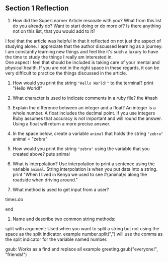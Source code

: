 ## Section 1 Reflection

1. How did the SuperLearner Article resonate with you? What from this list do you already do? Want to start doing or do more of? Is there anything not on this list, that you would add to it?

I feel that the article was helpful in that it reflected on not just the aspect of studying alone. I appreciate that the author discussed learning as a journey. I am constantly learning new things and feel like it's such a luxury to have the time to study the things I really am interested in.  
One aspect I feel that should be included is taking care of your mental and physical health. If you are not in the right space in these regards, it can be very difficult to practice the things discussed in the article.

1. How would you print the string `"Hello World!"` to the terminal?
print "Hello World!"

1. What character is used to indicate comments in a ruby file?
the #hash

1. Explain the difference between an integer and a float?
An integer is a whole number. A float includes the decimal point. If you use integers Ruby assumes that accuracy is not important and will round the answer. Using a float will return a more precise answer.

1. In the space below, create a variable `animal` that holds the string `"zebra"`
animal = "zebra"

1. How would you print the string `"zebra"` using the variable that you created above?
puts animal

1. What is interpolation? Use interpolation to print a sentence using the variable `animal`.
String interpolation is when you put data into a string.
print "When I lived in Kenya we used to see #{animal}s along the roadside when driving around."

1. What method is used to get input from a user?

times.do

end

1. Name and describe two common string methods:

split with argument: Used when you want to split a string but not using the space as the split indicator.
example number.split(",") will use the comma as the split indicator for the variable named number.

gsub: Works as a find and replace all
example greeting.gsub("everyone!", "friends!")
